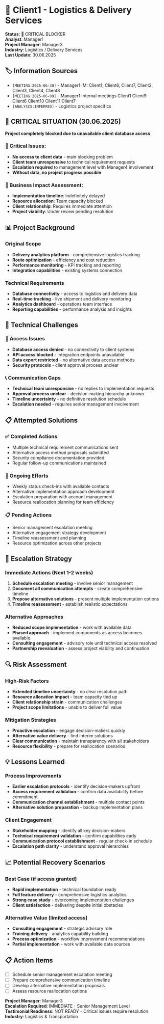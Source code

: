 # 🚚 Client1 - Logistics & Delivery Services
**Status**: 🔴 CRITICAL BLOCKER  
**Analyst**: Manager1  
**Project Manager**: Manager3  
**Industry**: Logistics / Delivery Services  
**Last Update**: 30.06.2025

## 🏷️ Information Sources
- `[MEETING:2025-06-30]` - Manager1 IM: Client1, Client6, Client7, Client2, Client3, Client4, Client8
- `[MEETING:2025-06-09]` - Manager1 internal meetings Client1 Client9 Client6 Client10 Client11 Client7
- `[ANALYSIS:INFERRED]` - Logistics project specifics

## 🔴 CRITICAL SITUATION (30.06.2025)
**Project completely blocked due to unavailable client database access**

### 🚨 Critical Issues:
- **No access to client data** - main blocking problem
- **Client team unresponsive** to technical requirement requests
- **Escalation required** to management level with Manager4 involvement
- **Without data, no project progress possible**

### 💼 Business Impact Assessment:
- **Implementation timeline**: Indefinitely delayed
- **Resource allocation**: Team capacity blocked
- **Client relationship**: Requires immediate attention
- **Project viability**: Under review pending resolution

## 📊 **Project Background**

### **Original Scope**
- **Delivery analytics platform** - comprehensive logistics tracking
- **Route optimization** - efficiency and cost reduction
- **Performance monitoring** - KPI tracking and reporting
- **Integration capabilities** - existing systems connection

### **Technical Requirements**
- **Database connectivity** - access to logistics and delivery data
- **Real-time tracking** - live shipment and delivery monitoring
- **Analytics dashboard** - operations team interface
- **Reporting capabilities** - performance analysis and insights

## 🔧 **Technical Challenges**

### 🚫 **Access Issues**
- **Database access denied** - no connectivity to client systems
- **API access blocked** - integration endpoints unavailable
- **Data export restricted** - no alternative data access methods
- **Security protocols** - client approval process unclear

### 📞 **Communication Gaps**
- **Technical team unresponsive** - no replies to implementation requests
- **Approval process unclear** - decision-making hierarchy unknown
- **Timeline uncertainty** - no definitive resolution schedule
- **Escalation needed** - requires senior management involvement

## 📋 **Attempted Solutions**

### ✅ **Completed Actions**
- Multiple technical requirement communications sent
- Alternative access method proposals submitted
- Security compliance documentation provided
- Regular follow-up communications maintained

### 🔄 **Ongoing Efforts**
- Weekly status check-ins with available contacts
- Alternative implementation approach development
- Escalation preparation with account management
- Resource reallocation planning for team efficiency

### 📋 **Pending Actions**
- Senior management escalation meeting
- Alternative engagement strategy development
- Timeline reassessment and planning
- Resource optimization across other projects

## 🎯 **Escalation Strategy**

### **Immediate Actions (Next 1-2 weeks)**
1. **Schedule escalation meeting** - involve senior management
2. **Document all communication attempts** - create comprehensive timeline
3. **Propose alternative solutions** - present multiple implementation options
4. **Timeline reassessment** - establish realistic expectations

### **Alternative Approaches**
- **Reduced scope implementation** - work with available data
- **Phased approach** - implement components as access becomes available
- **Consulting engagement** - advisory role until technical access resolved
- **Partnership reevaluation** - assess project viability and continuation

## 🔍 **Risk Assessment**

### **High-Risk Factors**
- **Extended timeline uncertainty** - no clear resolution path
- **Resource allocation impact** - team capacity tied up
- **Client relationship strain** - communication challenges
- **Project scope limitations** - unable to deliver full value

### **Mitigation Strategies**
- **Proactive escalation** - engage decision-makers quickly
- **Alternative value delivery** - find interim solutions
- **Clear communication** - maintain transparency with all stakeholders
- **Resource flexibility** - prepare for reallocation scenarios

## 💡 **Lessons Learned**

### **Process Improvements**
- **Earlier escalation protocols** - identify decision-makers upfront
- **Access requirement validation** - confirm data availability before commitment
- **Communication channel establishment** - multiple contact points
- **Alternative solution preparation** - backup implementation plans

### **Client Engagement**
- **Stakeholder mapping** - identify all key decision-makers
- **Technical requirement validation** - confirm capabilities early
- **Communication protocol establishment** - regular check-in schedule
- **Escalation path clarity** - understand approval hierarchies

## 📈 **Potential Recovery Scenarios**

### **Best Case** (if access granted)
- **Rapid implementation** - technical foundation ready
- **Full feature delivery** - comprehensive logistics analytics
- **Strong case study** - overcoming implementation challenges
- **Client satisfaction** - delivering despite initial obstacles

### **Alternative Value** (limited access)
- **Consulting engagement** - strategic advisory role
- **Training delivery** - analytics capability building
- **Process optimization** - workflow improvement recommendations
- **Partial implementation** - work with available data sources

## 📋 **Action Items**
- [ ] Schedule senior management escalation meeting
- [ ] Prepare comprehensive communication timeline
- [ ] Develop alternative implementation proposals
- [ ] Assess resource reallocation options

**Project Manager**: Manager3  
**Escalation Required**: IMMEDIATE - Senior Management Level  
**Testimonial Readiness**: NOT READY - Critical issues require resolution  
**Industry**: Logistics & Transportation